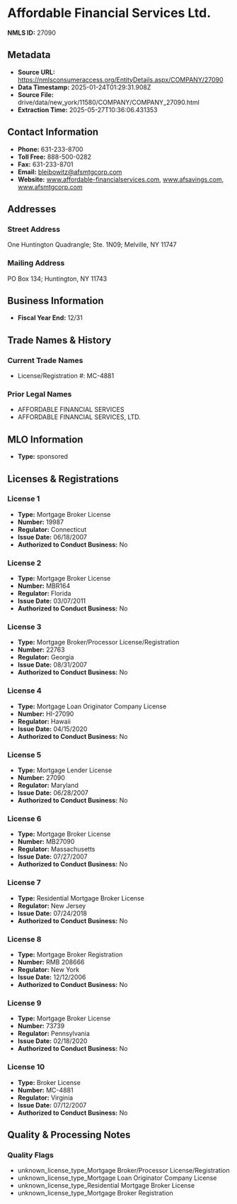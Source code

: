 # Affordable Financial Services Ltd.

**NMLS ID:** 27090

## Metadata
- **Source URL:** https://nmlsconsumeraccess.org/EntityDetails.aspx/COMPANY/27090
- **Data Timestamp:** 2025-01-24T01:29:31.908Z
- **Source File:** drive/data/new_york/11580/COMPANY/COMPANY_27090.html
- **Extraction Time:** 2025-05-27T10:36:06.431353

## Contact Information
- **Phone:** 631-233-8700
- **Toll Free:** 888-500-0282
- **Fax:** 631-233-8701
- **Email:** bleibowitz@afsmtgcorp.com
- **Website:** www.affordable-financialservices.com, www.afsavings.com, www.afsmtgcorp.com

## Addresses
### Street Address
One Huntington Quadrangle; Ste. 1N09; Melville, NY 11747

### Mailing Address
PO Box 134; Huntington, NY 11743

## Business Information
- **Fiscal Year End:** 12/31

## Trade Names & History
### Current Trade Names
- License/Registration #: MC-4881

### Prior Legal Names
- AFFORDABLE FINANCIAL SERVICES
- AFFORDABLE FINANCIAL SERVICES, LTD.

## MLO Information
- **Type:** sponsored

## Licenses & Registrations

### License 1
- **Type:** Mortgage Broker License
- **Number:** 19987
- **Regulator:** Connecticut
- **Issue Date:** 06/18/2007
- **Authorized to Conduct Business:** No

### License 2
- **Type:** Mortgage Broker License
- **Number:** MBR164
- **Regulator:** Florida
- **Issue Date:** 03/07/2011
- **Authorized to Conduct Business:** No

### License 3
- **Type:** Mortgage Broker/Processor License/Registration
- **Number:** 22763
- **Regulator:** Georgia
- **Issue Date:** 08/31/2007
- **Authorized to Conduct Business:** No

### License 4
- **Type:** Mortgage Loan Originator Company License
- **Number:** HI-27090
- **Regulator:** Hawaii
- **Issue Date:** 04/15/2020
- **Authorized to Conduct Business:** No

### License 5
- **Type:** Mortgage Lender License
- **Number:** 27090
- **Regulator:** Maryland
- **Issue Date:** 06/28/2007
- **Authorized to Conduct Business:** No

### License 6
- **Type:** Mortgage Broker License
- **Number:** MB27090
- **Regulator:** Massachusetts
- **Issue Date:** 07/27/2007
- **Authorized to Conduct Business:** No

### License 7
- **Type:** Residential Mortgage Broker License
- **Regulator:** New Jersey
- **Issue Date:** 07/24/2018
- **Authorized to Conduct Business:** No

### License 8
- **Type:** Mortgage Broker Registration
- **Number:** RMB 208666
- **Regulator:** New York
- **Issue Date:** 12/12/2006
- **Authorized to Conduct Business:** No

### License 9
- **Type:** Mortgage Broker License
- **Number:** 73739
- **Regulator:** Pennsylvania
- **Issue Date:** 02/18/2020
- **Authorized to Conduct Business:** No

### License 10
- **Type:** Broker License
- **Number:** MC-4881
- **Regulator:** Virginia
- **Issue Date:** 07/12/2007
- **Authorized to Conduct Business:** No

## Quality & Processing Notes
### Quality Flags
- unknown_license_type_Mortgage Broker/Processor License/Registration
- unknown_license_type_Mortgage Loan Originator Company License
- unknown_license_type_Residential Mortgage Broker License
- unknown_license_type_Mortgage Broker Registration
